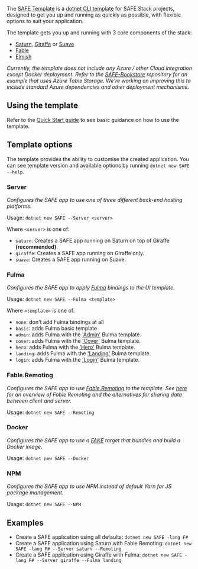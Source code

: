 The [SAFE Template](https://github.com/SAFE-Stack/SAFE-template) is a [dotnet CLI template](https://docs.microsoft.com/en-us/dotnet/core/tools/dotnet-new?tabs=netcore2x) for SAFE Stack projects, designed to get you up and running as quickly as possible, with flexible options to suit your application.

The template gets you up and running with 3 core components of the stack:

* [Saturn](https://saturnframework.github.io/docs/), [Giraffe](https://github.com/giraffe-fsharp/Giraffe) or [Suave](https://suave.io/)
* [Fable](http://fable.io/)
* [Elmish](https://fable-elmish.github.io/elmish/)

*Currently, the template does not include any Azure / other Cloud integration except Docker deployment. Refer to the [SAFE-Bookstore](https://github.com/SAFE-Stack/SAFE-BookStore) repository for an example that uses Azure Table Storage. We're working on improving this to include standard Azure dependencies and other deployment mechanisms.*

## Using the template
Refer to the [Quick Start guide](quickstart.md#create-your-first-safe-app) to see basic guidance on how to use the template.

## Template options
The template provides the ability to customise the created application. You can see template version and available options by running  `dotnet new SAFE --help`.

### Server
*Configures the SAFE app to use one of three different back-end hosting platforms.*

Usage: `dotnet new SAFE --Server <server>`

Where `<server>` is one of:

* `saturn`: Creates a SAFE app running on Saturn on top of Giraffe **(recommended)**.
* `giraffe`: Creates a SAFE app running on Giraffe only.
* `suave`: Creates a SAFE app running on Suave.

### Fulma
*Configures the SAFE app to apply [Fulma](https://mangelmaxime.github.io/Fulma) bindings to the UI template.*

Usage: `dotnet new SAFE --Fulma <template>`

Where `<template>` is one of:

* `none`: don't add Fulma bindings at all
* `basic`: adds Fulma basic template
* `admin`: adds Fulma with the ['Admin'](https://dansup.github.io/bulma-templates/templates/admin.html) Bulma template.
* `cover`: adds Fulma with the ['Cover'](https://dansup.github.io/bulma-templates/templates/cover.html) Bulma template.
* `hero`: adds Fulma with the ['Hero'](https://dansup.github.io/bulma-templates/templates/hero.html) Bulma template.
* `landing`: adds Fulma with the ['Landing'](https://dansup.github.io/bulma-templates/templates/landing.html) Bulma template.
* `login`: adds Fulma with the ['Login'](https://dansup.github.io/bulma-templates/templates/login.html) Bulma template.

### Fable.Remoting
*Configures the SAFE app to use [Fable.Remoting](https://github.com/Zaid-Ajaj/Fable.Remoting) to the template. See [here](client-server#sharing-data) for an overview of Fable Remoting and the alternatives for sharing data between client and server.*

Usage: `dotnet new SAFE --Remoting`

### Docker
*Configures the SAFE app to use a [FAKE](https://fake.build/) target that bundles and build a Docker image.*

Usage: `dotnet new SAFE --Docker`

### NPM
*Configures the SAFE app to use NPM instead of default Yarn for JS package management.*

Usage: `dotnet new SAFE --NPM`

## Examples
* Create a SAFE application using all defaults: `dotnet new SAFE -lang F#`
* Create a SAFE application using Saturn with Fable Remoting: `dotnet new SAFE -lang F# --Server saturn --Remoting`
* Create a SAFE application using Giraffe with Fulma: `dotnet new SAFE -lang F# --Server giraffe --Fulma landing`
